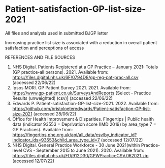 # Patient-satisfaction-GP-list-size-2021

All files and analysis used in submitted BJGP letter

Increasing practice list size is associated with a reduction in overall patient satisfaction and perceptions of access 

REFERENCES AND FILE SOURCES

1.	NHS Digital. Patients Registered at a GP Practice – January 2021: Totals (GP practice-all persons). 2021. Available from: https://files.digital.nhs.uk/6F/0794D8/gp-reg-pat-prac-all.csv (accessed 22/06/22)
2.	Ipsos MORI. GP Patient Survey 2021. 2021. Available from: https://www.gp-patient.co.uk/SurveysAndReports [Select - Practice Results (unweighted) (csv)] (accessed 22/06/22)
3.	Edwards P. Patient-satisfaction-GP-list-size-2021. 2022. Available from: https://github.com/bristolpeteredwards/Patient-satisfaction-GP-list-size-2021 (accessed 28/06/22)
4.	Office for Health Improvement & Disparities. Fingertips | Public health data (indicator 93553 = Deprivation score (IMD 2019) by area_type 7 = GP Practices). Available from: https://fingertips.phe.org.uk/api/all_data/csv/by_indicator_id?indicator_ids=93553&child_area_type_id=7 (accessed 12/07/22)
5.	NHS Digital. General Practice Workforce - 30 June 2021(within Practice-level CVS - September 2015 to June 2021). 2020. Available from: https://files.digital.nhs.uk/FD/912D30/GPWPracticeCSV.062021.zip (accessed 12/07/22)
